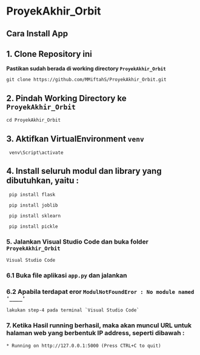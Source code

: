 # ProyekAkhir_Orbit
## Cara Install App
## 1. Clone Repository ini
**Pastikan sudah berada di working directory `ProyekAkhir_Orbit`**
 ```
 git clone https://github.com/MMiftahS/ProyekAkhir_Orbit.git
 ```
## 2. Pindah Working Directory ke `ProyekAkhir_Orbit`
 ```
 cd ProyekAkhir_Orbit
 ```
 ## 3. Aktifkan VirtualEnvironment `venv`
 ```
  venv\Script\activate
 ```
 ## 4. Install seluruh modul dan library yang dibutuhkan, yaitu :
 ```
  pip install flask
 ```
 ```
  pip install joblib
 ```
 ```
  pip install sklearn
 ```
 ```
  pip install pickle
 ```
 ### 5. Jalankan Visual Studio Code dan buka folder `ProyekAkhir_Orbit`
```
Visual Studio Code
```
 
 ### 6.1 Buka file aplikasi `app.py` dan jalankan
 
 ### 6.2 Apabila terdapat eror `ModulNotFoundEror : No module named '____'`
 ```
 lakukan step-4 pada terminal `Visual Studio Code`
 ```
 
 ### 7. Ketika Hasil running berhasil, maka akan muncul URL untuk halaman web yang berbentuk IP address, seperti dibawah :
  ```
* Running on http://127.0.0.1:5000 (Press CTRL+C to quit)
 ```
 
